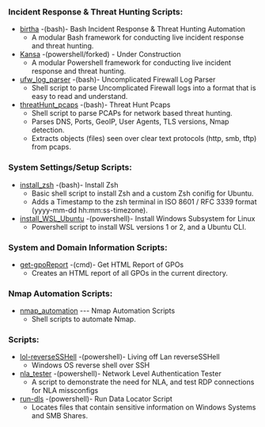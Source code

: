 <h3>Incident Response & Threat Hunting Scripts:</h3>

- [birtha](https://github.com/ArronJablonowski/birtha) -(bash)- Bash Incident Response & Threat Hunting Automation
    - A modular Bash framework for conducting live incident response and threat hunting.
- [Kansa](https://github.com/ArronJablonowski/Kansa) -(powershell/forked) - Under Construction 
    - A modular Powershell framework for conducting live incident response and threat hunting.
- [ufw_log_parser](https://github.com/ArronJablonowski/ufw_log_parser) -(bash)- Uncomplicated Firewall Log Parser
    - Shell script to parse Uncomplicated Firewall logs into a format that is easy to read and understand. 
- [threatHunt_pcaps](https://github.com/ArronJablonowski/threatHunt_pcaps) -(bash)- Threat Hunt Pcaps
    - Shell script to parse PCAPs for network based threat hunting.
    - Parses DNS, Ports, GeoIP, User Agents, TLS versions, Nmap detection.
    - Extracts objects (files) seen over clear text protocols (http, smb, tftp) from pcaps. 

  
<h3>System Settings/Setup Scripts:</h3>

- [install_zsh](https://github.com/ArronJablonowski/install_zsh) -(bash)- Install Zsh
    - Basic shell script to install Zsh and a custom Zsh conifig for Ubuntu.
    - Adds a Timestamp to the zsh terminal in ISO 8601 / RFC 3339 format (yyyy-mm-dd hh:mm:ss-timezone).
- [install_WSL_Ubuntu](https://github.com/ArronJablonowski/install_WSL_Ubuntu) -(powershell)- Install Windows Subsystem for Linux
    - Powershell script to install WSL versions 1 or 2, and a Ubuntu CLI. 


<h3>System and Domain Information Scripts:</h3> 

- [get-gpoReport](https://github.com/ArronJablonowski/get-gpoReport) -(cmd)- Get HTML Report of GPOs
    - Creates an HTML report of all GPOs in the current directory. 


<h3>Nmap Automation Scripts:</h3>

- [nmap_automation](https://github.com/ArronJablonowski/Nmap_Automation) --- Nmap Automation Scripts
    - Shell scripts to automate Nmap. 

      
<h3>Scripts:</h3>

- [lol-reverseSSHell](https://github.com/ArronJablonowski/lol-reverseSSHell) -(powershell)- Living off Lan reverseSSHell
    - Windows OS reverse shell over SSH
- [nla_tester](https://github.com/ArronJablonowski/nla_tester) -(powershell)- Network Level Authentication Tester
    - A script to demonstrate the need for NLA, and test RDP connections for NLA missconfigs  
- [run-dls](https://github.com/ArronJablonowski/Run-DLS) -(powershell)- Run Data Locator Script
    - Locates files that contain sensitive information on Windows Systems and SMB Shares.

 
  
<!--
**ArronJablonowski/ArronJablonowski** is a ✨ _special_ ✨ repository because its `README.md` (this file) appears on your GitHub profile.

Here are some ideas to get you started:
<h1>🍴💻 Forked Projects:</h1>
- 🔭 I’m currently working on ...
- 🌱 I’m currently learning ...
- 💬 Ask me about ...
- 📫 How to reach me: ...
- 👯 🤔 😄 ⚡ ☕
### Hi there 👋
-->

